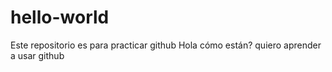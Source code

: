 # hello-world
Este repositorio es para practicar github
Hola cómo están?  quiero aprender a usar github
